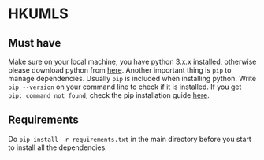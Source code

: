 # HKUMLS

## Must have
Make sure on your local machine, you have python 3.x.x installed, otherwise please download python from [here](https://www.python.org/downloads/). Another important thing is `pip` to manage dependencies. Usually `pip` is included when installing python. Write `pip --version` on your command line to check if it is installed. If you get `pip: command not found`, check the pip installation guide [here](https://pip.pypa.io/en/stable/installing/).

## Requirements
Do `pip install -r requirements.txt` in the main directory before you start to install all the dependencies.
